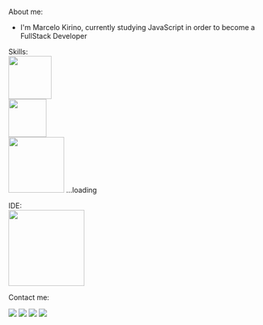 About me:
- I'm Marcelo Kirino, currently studying JavaScript in order to become a FullStack Developer

Skills: <br>
<img width="85px" src="https://img.shields.io/badge/html5-%23E34F26.svg?style=for-the-badge&logo=html5&logoColor=white">
<br>
<img width="75px" src="https://img.shields.io/badge/css3-%231572B6.svg?style=for-the-badge&logo=css3&logoColor=white">
<br>
<img width="110px" src="https://img.shields.io/badge/javascript-%23323330.svg?style=for-the-badge&logo=javascript&logoColor=%23F7DF1E"> ...loading

IDE:<br>
<img width="150px" src="https://img.shields.io/badge/Visual%20Studio%20Code-0078d7.svg?style=for-the-badge&logo=visual-studio-code&logoColor=white">

Contact me:

<p align="left">
  <a href="#" alt="Gmail">
    <img src="https://img.shields.io/badge/-Gmail-FF0000?style=flat-square&labelColor=FF0000&logo=gmail&logoColor=white&link=dev.marcelokirino@gmail.com" /></a>
  <a href="#" alt="Linkedin">
    <img src="https://img.shields.io/badge/-Linkedin-0e76a8?style=flat-square&logo=Linkedin&logoColor=white&link=LINK-DO-SEU-LINKEDIN" /></a>
  <a href="#" alt="Facebook">
    <img src="https://img.shields.io/badge/-Facebook-3b5998?style=flat-square&labelColor=3b5998&logo=facebook&logoColor=white&link=https://www.facebook.com/marcelo.kirino"/></a>
  <a href="#" alt="Instagram">
    <img src="https://img.shields.io/badge/-Instagram-DF0174?style=flat-square&labelColor=DF0174&logo=instagram&logoColor=white&link=https://www.instagram.com/marcelokirino86/"/></a>
</p> 


<!---
marcelokirino/marcelokirino is a ✨ special ✨ repository because its `README.md` (this file) appears on your GitHub profile.
You can click the Preview link to take a look at your changes.
--->

